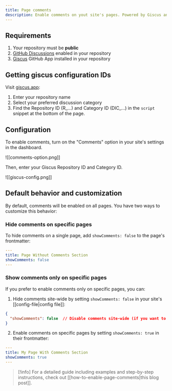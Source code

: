 ```yaml
---
title: Page comments
description: Enable comments on yout site's pages. Powered by Giscus and GitHub Discussions.
---
```


## Requirements

1. Your repository must be **public**
2. [GitHub Discussions](https://docs.github.com/en/repositories/managing-your-repositorys-settings-and-features/enabling-features-for-your-repository/enabling-or-disabling-github-discussions-for-a-repository) enabled in your repository
3. [Giscus](https://github.com/apps/giscus) GitHub App installed in your repository

## Getting giscus configuration IDs

Visit [giscus.app](https://giscus.app):
1. Enter your repository name
2. Select your preferred discussion category
3. Find the Repository ID (R_...) and Category ID (DIC_...) in the `script` snippet at the bottom of the page.

## Configuration

To enable comments, turn on the "Comments" option in your site's settings in the dashboard.

![[comments-option.png]]

Then, enter your Giscus Repository ID and Category ID.

![[giscus-config.png]]

## Default behavior and customization

By default, comments will be enabled on all pages. You have two ways to customize this behavior:

### Hide comments on specific pages

To hide comments on a single page, add `showComments: false` to the page's frontmatter:

```yaml
---
title: Page Without Comments Section
showComments: false
---
```

### Show comments only on specific pages

If you prefer to enable comments only on specific pages, you can:

1. Hide comments site-wide by setting `showComments: false` in your site's [[config-file|config file]]:

```json
{
  "showComments": false  // Disable comments site-wide (if you want to enable them only on specific pages)
}
```

2. Enable comments on specific pages by setting `showComments: true` in their frontmatter:

```yaml
---
title: My Page With Comments Section
showComments: true
---
```


> [!info]
> For a detailed guide including examples and step-by-step instructions, check out [[how-to-enable-page-comments|this blog post]].